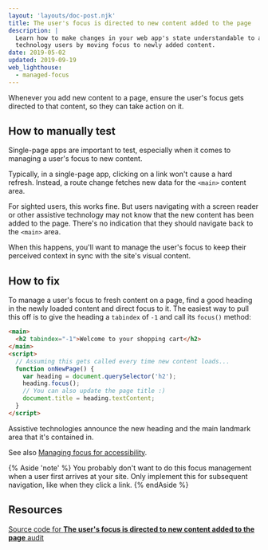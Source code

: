 ```yaml
---
layout: 'layouts/doc-post.njk'
title: The user's focus is directed to new content added to the page
description: |
  Learn how to make changes in your web app's state understandable to assistive
  technology users by moving focus to newly added content.
date: 2019-05-02
updated: 2019-09-19
web_lighthouse:
  - managed-focus
---
```


Whenever you add new content to a page,
ensure the user's focus gets directed to that content,
so they can take action on it.

## How to manually test

Single-page apps are important to test,
especially when it comes to managing a user's focus
to new content.

Typically, in a single-page app,
clicking on a link won't cause a hard refresh.
Instead,
a route change fetches new data for the `<main>` content area.

For sighted users,
this works fine.
But users navigating with a screen reader or other assistive technology
may not know that the new content
has been added to the page.
There's no indication that they should navigate
back to the `<main>` area.

When this happens,
you'll want to manage the user's focus
to keep their perceived context in sync with the site's visual content.

## How to fix

To manage a user's focus to fresh content on a page,
find a good heading in the newly loaded content and direct focus to it.
The easiest way to pull this off is to give the heading a `tabindex` of `-1`
and call its `focus()` method:

```html
<main>
  <h2 tabindex="-1">Welcome to your shopping cart</h2>
</main>
<script>
  // Assuming this gets called every time new content loads...
  function onNewPage() {
    var heading = document.querySelector('h2');
    heading.focus();
    // You can also update the page title :)
    document.title = heading.textContent;
  }
</script>
```

Assistive technologies announce the new heading
and the main landmark area that it's contained in.

See also [Managing focus for accessibility](https://dev.to/robdodson/managing-focus-64l).


{% Aside 'note' %}
You probably don't want to do this focus management
when a user first arrives at your site.
Only implement this for subsequent navigation,
like when they click a link.
{% endAside %}

## Resources

[Source code for **The user's focus is directed to new content added to the page** audit](https://github.com/GoogleChrome/lighthouse/blob/master/core/audits/accessibility/manual/managed-focus.js)
